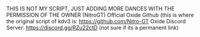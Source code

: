 THIS IS NOT MY SCRIPT, JUST ADDING MORE DANCES WITH THE PERMISSION OF THE OWNER (NitroGT)
Official Oxide Github (this is where the original script of kdv3 is: https://github.com/Nitro-GT
Oxide Discord Server: https://discord.gg/RZu22ctD (not sure if its a permanent link)
